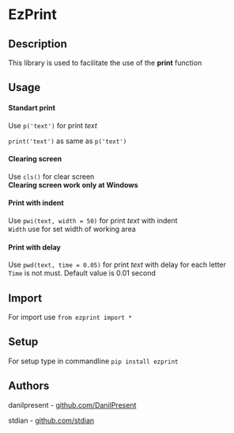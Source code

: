 
# EzPrint

## Description

This library is used to facilitate the use of the **print** function

## Usage

#### Standart print

Use `p('text')` for print *text*  

`print('text')` as same as `p('text')`

#### Clearing screen

Use `cls()` for clear screen  
**Clearing screen work only at Windows**

#### Print with indent

Use `pwi(text, width = 50)` for print *text* with indent  
`Width` use for set width of working area

#### Print with delay

Use `pwd(text, time = 0.05)` for print *text* with delay for each letter  
`Time` is not must. Default value is 0.01 second

## Import

For import use `from ezprint import *`

## Setup

For setup type in commandline `pip install ezprint`

## Authors

danilpresent - [github.com/DanilPresent](https://github.com/DanilPresent)

stdian - [github.com/stdian](https://github.com/stdian)